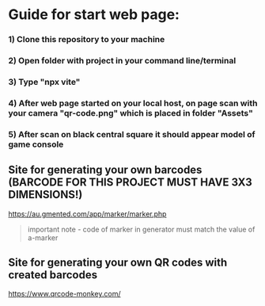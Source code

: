 # **Guide for start web page:** #
### 1) Clone this repository to your machine
### 2) Open folder with project in your command line/terminal
### 3) Type "npx vite"
### 4) After web page started on your local host, on page scan with your camera "qr-code.png" which is placed in folder "Assets"
### 5) After scan on black central square it should appear model of game console

## **Site for generating your own barcodes (BARCODE FOR THIS PROJECT MUST HAVE 3X3 DIMENSIONS!)**
https://au.gmented.com/app/marker/marker.php
>important note - code of marker in generator must match the value of a-marker

## **Site for generating your own QR codes with created barcodes**
https://www.qrcode-monkey.com/
